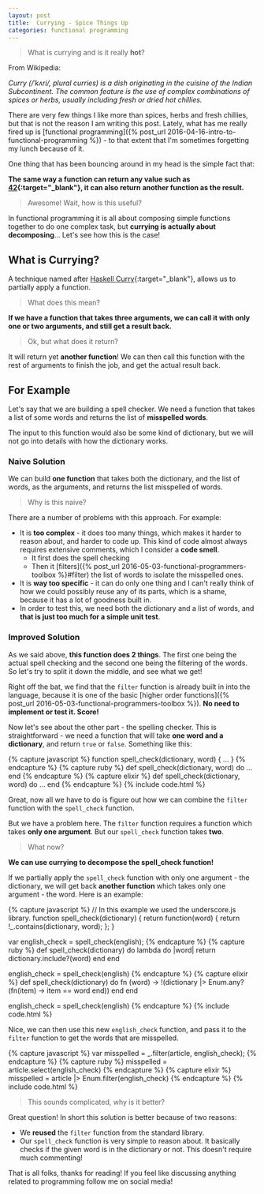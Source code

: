```yaml
---
layout: post
title:  Currying - Spice Things Up
categories: functional programming
---
```


> What is currying and is it really **hot**?

From Wikipedia:

*Curry (/ˈkʌri/, plural curries) is a dish originating in the cuisine of the Indian Subcontinent. The common feature is the use of complex combinations of spices or herbs, usually including fresh or dried hot chillies.*

There are very few things I like more than spices, herbs and fresh chillies, but that is not the reason I am writing this post. Lately, what has me really fired up is [functional programming]({% post_url 2016-04-16-intro-to-functional-programming %}) - to that extent that I'm sometimes forgetting my lunch because of it.

One thing that has been bouncing around in my head is the simple fact that:

**The same way a function can return any value such as [42][42]{:target="_blank"}, it can also return another function as the result.**

> Awesome! Wait, how is this useful?

In functional programming it is all about composing simple functions together to do one complex task, but **currying is actually about decomposing**... Let's see how this is the case!

## What is Currying?

A technique named after [Haskell Curry](https://en.wikipedia.org/wiki/Haskell_Curry){:target="_blank"}, allows us to partially apply a function.

> What does this mean?

**If we have a function that takes three arguments, we can call it with only one or two arguments, and still get a result back.**

> Ok, but what does it return?

It will return yet **another function**! We can then call this function with the rest of arguments to finish the job, and get the actual result back.

## For Example

Let's say that we are building a spell checker. We need a function that takes a list of some words and returns the list of **misspelled words**.

The input to this function would also be some kind of dictionary, but we will not go into details with how the dictionary works.

### Naive Solution

We can build **one function** that takes both the dictionary, and the list of words, as the arguments, and returns the list misspelled of words.

> Why is this naive?

There are a number of problems with this approach. For example:

- It is **too complex** - it does too many things, which makes it harder to reason about, and harder to code up. This kind of code almost always requires extensive comments, which I consider a **code smell**.
  - It first does the spell checking
  - Then it [filters]({% post_url 2016-05-03-functional-programmers-toolbox %}#filter) the list of words to isolate the misspelled ones.
- It is **way too specific** - it can do only one thing and I can't really think of how we could possibly reuse any of its parts, which is a shame, because it has a lot of goodness built in.
- In order to test this, we need both the dictionary and a list of words, and **that is just too much for a simple unit test**.

### Improved Solution

As we said above, **this function does 2 things**. The first one being the actual spell checking and the second one being the filtering of the words. So let's try to split it down the middle, and see what we get!

Right off the bat, we find that the `filter` function is already built in into the language, because it is one of the basic [higher order functions]({% post_url 2016-05-03-functional-programmers-toolbox %}). **No need to implement or test it. Score!**

Now let's see about the other part - the spelling checker. This is straightforward - we need a function that will take **one word and a dictionary**, and return `true` or `false`. Something like this:

{% capture  javascript %}
function spell_check(dictionary, word) { ... }
{% endcapture %}
{% capture  ruby %}
def spell_check(dictionary, word) do ... end
{% endcapture %}
{% capture  elixir %}
def spell_check(dictionary, word) do ... end
{% endcapture %}
{% include code.html %}

Great, now all we have to do is figure out how we can combine the `filter` function with the `spell_check` function.

But we have a problem here. The `filter` function requires a function which takes **only one argument**. But our `spell_check` function takes **two**.

> What now?

**We can use currying to decompose the spell_check function!**

If we partially apply the `spell_check` function with only one argument - the dictionary, we will get back **another function** which takes only one argument - the word. Here is an example:

{% capture javascript %}
// In this example we used the underscore.js library.
function spell_check(dictionary) {
  return function(word) {
    return !_.contains(dictionary, word);
  };
}

var english_check = spell_check(english);
{% endcapture %}
{% capture ruby %}
def spell_check(dictionary) do
  lambda do |word|
    return dictionary.include?(word)
  end
end

english_check = spell_check(english)
{% endcapture %}
{% capture elixir %}
def spell_check(dictionary) do
  fn (word) ->
    !(dictionary |> Enum.any?(fn(item) -> item == word end))
  end
end

english_check = spell_check(english)
{% endcapture %}
{% include code.html %}

Nice, we can then use this new `english_check` function, and pass it to the `filter` function to get the words that are misspelled.

{% capture javascript %}
var misspelled = _.filter(article, english_check);
{% endcapture %}
{% capture ruby %}
misspelled = article.select(english_check)
{% endcapture %}
{% capture elixir %}
misspelled = article |> Enum.filter(english_check)
{% endcapture %}
{% include code.html %}

> This sounds complicated, why is it better?

Great question! In short this solution is better because of two reasons:

- We **reused** the `filter` function from the standard library.
- Our `spell_check` function is very simple to reason about. It basically checks if the given word is in the dictionary or not. This doesn't require much commenting!

That is all folks, thanks for reading! If you feel like discussing anything related to programming follow me on social media!

[42]: https://en.wikipedia.org/wiki/Phrases_from_The_Hitchhiker%27s_Guide_to_the_Galaxy#Answer_to_the_Ultimate_Question_of_Life.2C_the_Universe.2C_and_Everything_.2842.29